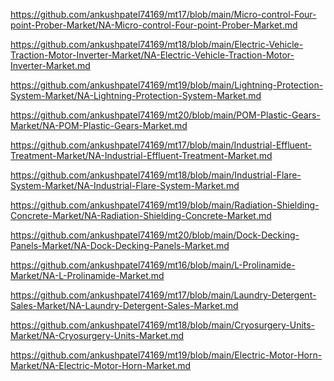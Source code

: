 <p><a href="https://github.com/ankushpatel74169/mt17/blob/main/Micro-control-Four-point-Prober-Market/NA-Micro-control-Four-point-Prober-Market.md">https://github.com/ankushpatel74169/mt17/blob/main/Micro-control-Four-point-Prober-Market/NA-Micro-control-Four-point-Prober-Market.md</a></p><p><a href="https://github.com/ankushpatel74169/mt18/blob/main/Electric-Vehicle-Traction-Motor-Inverter-Market/NA-Electric-Vehicle-Traction-Motor-Inverter-Market.md">https://github.com/ankushpatel74169/mt18/blob/main/Electric-Vehicle-Traction-Motor-Inverter-Market/NA-Electric-Vehicle-Traction-Motor-Inverter-Market.md</a></p><p><a href="https://github.com/ankushpatel74169/mt19/blob/main/Lightning-Protection-System-Market/NA-Lightning-Protection-System-Market.md">https://github.com/ankushpatel74169/mt19/blob/main/Lightning-Protection-System-Market/NA-Lightning-Protection-System-Market.md</a></p><p><a href="https://github.com/ankushpatel74169/mt20/blob/main/POM-Plastic-Gears-Market/NA-POM-Plastic-Gears-Market.md">https://github.com/ankushpatel74169/mt20/blob/main/POM-Plastic-Gears-Market/NA-POM-Plastic-Gears-Market.md</a></p><p><a href="https://github.com/ankushpatel74169/mt17/blob/main/Industrial-Effluent-Treatment-Market/NA-Industrial-Effluent-Treatment-Market.md">https://github.com/ankushpatel74169/mt17/blob/main/Industrial-Effluent-Treatment-Market/NA-Industrial-Effluent-Treatment-Market.md</a></p><p><a href="https://github.com/ankushpatel74169/mt18/blob/main/Industrial-Flare-System-Market/NA-Industrial-Flare-System-Market.md">https://github.com/ankushpatel74169/mt18/blob/main/Industrial-Flare-System-Market/NA-Industrial-Flare-System-Market.md</a></p><p><a href="https://github.com/ankushpatel74169/mt19/blob/main/Radiation-Shielding-Concrete-Market/NA-Radiation-Shielding-Concrete-Market.md">https://github.com/ankushpatel74169/mt19/blob/main/Radiation-Shielding-Concrete-Market/NA-Radiation-Shielding-Concrete-Market.md</a></p><p><a href="https://github.com/ankushpatel74169/mt20/blob/main/Dock-Decking-Panels-Market/NA-Dock-Decking-Panels-Market.md">https://github.com/ankushpatel74169/mt20/blob/main/Dock-Decking-Panels-Market/NA-Dock-Decking-Panels-Market.md</a></p><p><a href="https://github.com/ankushpatel74169/mt16/blob/main/L-Prolinamide-Market/NA-L-Prolinamide-Market.md">https://github.com/ankushpatel74169/mt16/blob/main/L-Prolinamide-Market/NA-L-Prolinamide-Market.md</a></p><p><a href="https://github.com/ankushpatel74169/mt17/blob/main/Laundry-Detergent-Sales-Market/NA-Laundry-Detergent-Sales-Market.md">https://github.com/ankushpatel74169/mt17/blob/main/Laundry-Detergent-Sales-Market/NA-Laundry-Detergent-Sales-Market.md</a></p><p><a href="https://github.com/ankushpatel74169/mt18/blob/main/Cryosurgery-Units-Market/NA-Cryosurgery-Units-Market.md">https://github.com/ankushpatel74169/mt18/blob/main/Cryosurgery-Units-Market/NA-Cryosurgery-Units-Market.md</a></p><p><a href="https://github.com/ankushpatel74169/mt19/blob/main/Electric-Motor-Horn-Market/NA-Electric-Motor-Horn-Market.md">https://github.com/ankushpatel74169/mt19/blob/main/Electric-Motor-Horn-Market/NA-Electric-Motor-Horn-Market.md</a></p>
